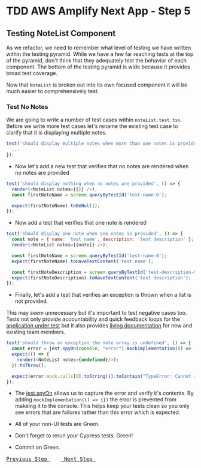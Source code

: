 # TDD AWS Amplify Next App - Step 5

## Testing NoteList Component

As we refactor, we need to remember what level of testing we have written within the testing pyramid. While we have a few far reaching tests at the top of the pyramid, don't think that they adequately test the behavior of each component. The bottom of the testing pyramid is wide because it provides broad test coverage.

Now that `NoteList` is broken out into its own focused component it will be much easier to comprehensively test.

### Test No Notes

We are going to write a number of test cases within `noteList.test.tsx`.  Before we write more test cases let's rename the existing test case to clarify that it is displaying multiple notes.


```js
test('should display multiple notes when more than one notes is provided', () => {
  ...
});
```

- Now let's add a new test that verifies that no notes are rendered when no notes are provided

```js
test('should display nothing when no notes are provided', () => {
  render(<NoteList notes={[]} />);
  const firstNoteName = screen.queryByTestId('test-name-0');

  expect(firstNoteName).toBeNull();
});
```

- Now add a test that verifies that one note is rendered

```js
test('should display one note when one notes is provided', () => {
  const note = { name: 'test name', description: 'test description' };
  render(<NoteList notes={[note]} />);

  const firstNoteName = screen.queryByTestId('test-name-0');
  expect(firstNoteName).toHaveTextContent('test name');

  const firstNoteDescription = screen.queryByTestId('test-description-0');
  expect(firstNoteDescription).toHaveTextContent('test description');
});
```

- Finally, let's add a test that verifies an exception is thrown when a list is not provided.

This may seem unnecessary but it's important to test negative cases too. Tests not only provide accountability and quick feedback loops for the [application under test](https://en.wikipedia.org/wiki/System_under_test) but it also provides [living documentation](https://en.wikipedia.org/wiki/Living_document) for new and existing team members.

```js
test('should throw an exception the note array is undefined', () => {
  const error = jest.spyOn(console, "error").mockImplementation(() => {});
  expect(() => {
    render(<NoteList notes={undefined}/>);
  }).toThrow();

  expect(error.mock.calls[0].toString()).toContain("TypeError: Cannot read properties of undefined");
});
```

- The [jest.spyOn](https://jestjs.io/docs/jest-object#jestspyonobject-methodname) allows us to capture the error and verify it's contents.  By adding `mockImplementation(() => {})` the error is prevented from makeing it to the console.  This helps keep your tests clean so you only see errors that are failures rather than this error which is expected.

- All of your non-UI tests are Green.
- Don't forget to rerun your Cypress tests. Green!
- Commit on Green.

[<kbd> Previous Step </kbd>](https://github.com/pairing4good/tdd-next-amplify-gen2-tutorial/tree/004-step)&ensp;&ensp;&ensp;&ensp;[<kbd> Next Step </kbd>](https://github.com/pairing4good/tdd-next-amplify-gen2-tutorial/tree/006-step)
